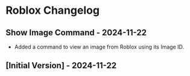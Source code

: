 # Roblox Changelog

## Show Image Command - 2024-11-22

- Added a command to view an image from Roblox using its Image ID.

## [Initial Version] - 2024-11-22
